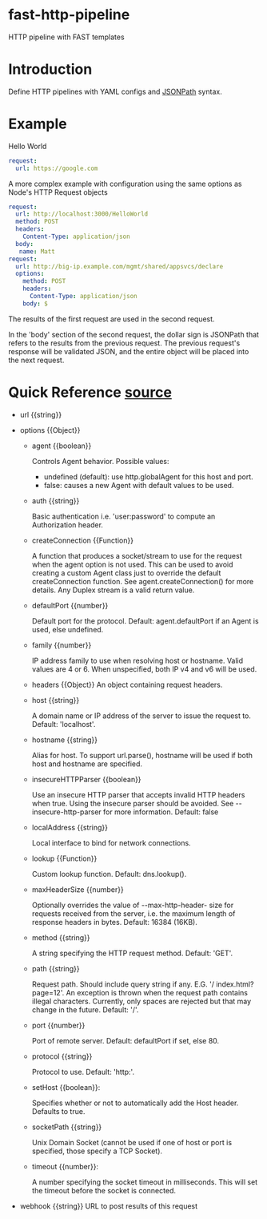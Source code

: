 # fast-http-pipeline

HTTP pipeline with FAST templates

# Introduction

Define HTTP pipelines with YAML configs and [JSONPath](https://jsonpath.com/) syntax.

# Example

Hello World

```YAML
request:
  url: https://google.com
```

A more complex example with configuration using the same options as Node's
HTTP Request objects

```YAML
request:
  url: http://localhost:3000/HelloWorld
  method: POST
  headers:
    Content-Type: application/json
  body:
   name: Matt
request:
  url: http://big-ip.example.com/mgmt/shared/appsvcs/declare
  options:
    method: POST
    headers:
      Content-Type: application/json
    body: $
```
The results of the first request are used in the second request.

In the 'body' section of the second request, the dollar sign is JSONPath that
refers to the results from the previous request. The previous request's response
will be validated JSON, and the entire object will be placed into the next
request.

# Quick Reference [source](https://nodejs.org/api/http.html)

* url {{string}}

* options {{Object}}

  - agent {{boolean}}

    Controls Agent behavior. Possible values:
     * undefined (default): use http.globalAgent for this host and port.
     * false: causes a new Agent with default values to be used.

  - auth {{string}}

    Basic authentication i.e. 'user:password' to compute an
    Authorization header.

  - createConnection {{Function}}

    A function that produces a socket/stream to use
    for the request when the agent option is not used. This can be used to avoid
    creating a custom Agent class just to override the default createConnection
    function. See agent.createConnection() for more details. Any Duplex stream is
    a valid return value.

  - defaultPort {{number}}

    Default port for the protocol. Default: agent.defaultPort
    if an Agent is used, else undefined.

  - family {{number}}

    IP address family to use when resolving host or hostname.
    Valid values are 4 or 6. When unspecified, both IP v4 and v6 will be used.

  - headers {{Object}}
    An object containing request headers.

  - host {{string}}

    A domain name or IP address of the server to issue the request
    to. Default: 'localhost'.

  - hostname {{string}}

    Alias for host. To support url.parse(), hostname will be
    used if both host and hostname are specified.

  - insecureHTTPParser {{boolean}}

    Use an insecure HTTP parser that accepts invalid
    HTTP headers when true. Using the insecure parser should be avoided. See --
    insecure-http-parser for more information. Default: false

  - localAddress {{string}}

    Local interface to bind for network connections.

  - lookup {{Function}}

    Custom lookup function. Default: dns.lookup().

  - maxHeaderSize {{number}}

    Optionally overrides the value of --max-http-header-
    size for requests received from the server, i.e. the maximum length of response
    headers in bytes. Default: 16384 (16KB).

  - method {{string}}

    A string specifying the HTTP request method. Default: 'GET'.

  - path {{string}}

    Request path. Should include query string if any. E.G. '/
    index.html?page=12'. An exception is thrown when the request path contains
    illegal characters. Currently, only spaces are rejected but that may change in
    the future. Default: '/'.

  - port {{number}}

    Port of remote server. Default: defaultPort if set, else 80.

  - protocol {{string}}

    Protocol to use. Default: 'http:'.

  - setHost {{boolean}}:

    Specifies whether or not to automatically add the Host
    header. Defaults to true.

  - socketPath {{string}}

    Unix Domain Socket (cannot be used if one of host or port
      is specified, those specify a TCP Socket).

  - timeout {{number}}:

    A number specifying the socket timeout in milliseconds. This
    will set the timeout before the socket is connected.

* webhook {{string}}
  URL to post results of this request
